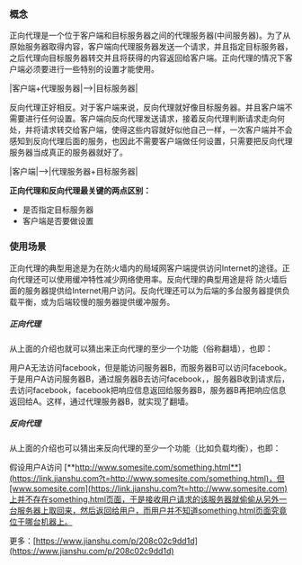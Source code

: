 ### 概念

正向代理是一个位于客户端和目标服务器之间的代理服务器\(中间服务器\)。为了从原始服务器取得内容，客户端向代理服务器发送一个请求，并且指定目标服务器，之后代理向目标服务器转交并且将获得的内容返回给客户端。正向代理的情况下客户端必须要进行一些特别的设置才能使用。

\|客户端+代理服务器\|--&gt;\|目标服务器\|

反向代理正好相反。对于客户端来说，反向代理就好像目标服务器。并且客户端不需要进行任何设置。客户端向反向代理发送请求，接着反向代理判断请求走向何处，并将请求转交给客户端，使得这些内容就好似他自己一样，一次客户端并不会感知到反向代理后面的服务，也因此不需要客户端做任何设置，只需要把反向代理服务器当成真正的服务器就好了。

\|客户端\|--&gt;\|代理服务器+目标服务器\|

**正向代理和反向代理最关键的两点区别：**

* 是否指定目标服务器
* 客户端是否要做设置

### 使用场景

正向代理的典型用途是为在防火墙内的局域网客户端提供访问Internet的途径。正向代理还可以使用缓冲特性减少网络使用率。反向代理的典型用途是将 防火墙后面的服务器提供给Internet用户访问。反向代理还可以为后端的多台服务器提供负载平衡，或为后端较慢的服务器提供缓冲服务。

##### 正向代理

从上面的介绍也就可以猜出来正向代理的至少一个功能（俗称翻墙），也即：

用户A无法访问facebook，但是能访问服务器B，而服务器B可以访问facebook。于是用户A访问服务器B，通过服务器B去访问facebook，，服务器B收到请求后，去访问facebook，facebook把响应信息返回给服务器B，服务器B再把响应信息返回给A。这样，通过代理服务器B，就实现了翻墙。

##### 反向代理

从上面的介绍也可以猜出来反向代理的至少一个功能（比如负载均衡），也即：

假设用户A访问 [**http://www.somesite.com/something.html**](https://link.jianshu.com?t=http://www.somesite.com/something.html)，但[www.somesite.com](https://link.jianshu.com?t=http://www.somesite.com)上并不存在something.html页面，于是接收用户请求的该服务器就偷偷从另外一台服务器上取回来，然后返回给用户，而用户并不知道something.html页面究竟位于哪台机器上。

更多：[https://www.jianshu.com/p/208c02c9dd1d](https://www.jianshu.com/p/208c02c9dd1d)

